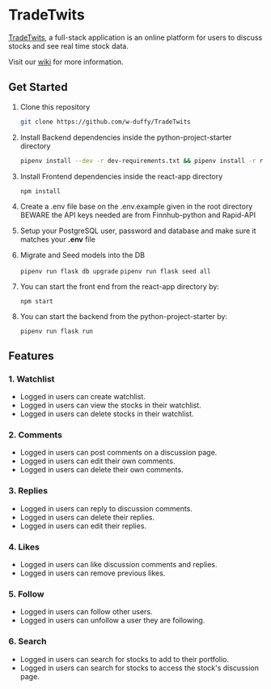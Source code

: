 # TradeTwits
[TradeTwits](http://tradetwits.herokuapp.com/), a full-stack application is an online platform for users to discuss stocks and see real time stock data.

Visit our [wiki](https://github.com/w-duffy/TradeTwits/wiki) for more information.

## Get Started

1. Clone this repository 

   ```bash
   git clone https://github.com/w-duffy/TradeTwits
   ```

2. Install Backend dependencies inside the python-project-starter directory

      ```bash
      pipenv install --dev -r dev-requirements.txt && pipenv install -r requirements.txt     
      ```
3. Install Frontend dependencies inside the react-app directory

     ```npm install```

4. Create a .env file base on the .env.example given in the root directory BEWARE the API keys needed are from Finnhub-python and Rapid-API

5. Setup your PostgreSQL user, password and database and make sure it matches your **.env** file

6. Migrate and Seed models into the DB

     ```pipenv run flask db upgrade```
     ```pipenv run flask seed all```

7. You can start the front end from the react-app directory by:

     ```npm start```

8. You can start the backend from the python-project-starter by:

     ```pipenv run flask run```
     
## Features
### 1. Watchlist
* Logged in users can create watchlist.
* Logged in users can view the stocks in their watchlist.
* Logged in users can delete stocks in their watchlist.

### 2. Comments
* Logged in users can post comments on a discussion page.
* Logged in users can edit their own comments.
* Logged in users can delete their own comments.


### 3. Replies
* Logged in users can reply to discussion comments.
* Logged in users can delete their replies.
* Logged in users can edit their replies.

### 4. Likes 
* Logged in users can like discussion comments and replies.
* Logged in users can remove previous likes.

### 5. Follow
* Logged in users can follow other users.
* Logged in users can unfollow a user they are following.

### 6. Search
* Logged in users can search for stocks to add to their portfolio.
* Logged in users can search for stocks to access the stock's discussion page.
